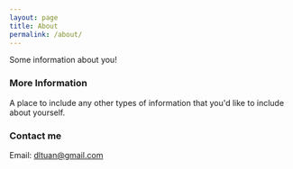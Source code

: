 ```yaml
---
layout: page
title: About
permalink: /about/
---
```


Some information about you!

### More Information

A place to include any other types of information that you'd like to include about yourself.

### Contact me

Email: [dltuan@gmail.com](mailto:dltuan@gmail.com)
